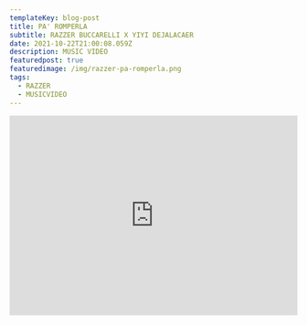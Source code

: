 ```yaml
---
templateKey: blog-post
title: PA' ROMPERLA
subtitle: RAZZER BUCCARELLI X YIYI DEJALACAER
date: 2021-10-22T21:00:08.059Z
description: MUSIC VIDEO
featuredpost: true
featuredimage: /img/razzer-pa-romperla.png
tags:
  - RAZZER
  - MUSICVIDEO
---
```

<iframe width="100%" height="350px" src="https://www.youtube.com/embed/f7hfECmZjQ4" title="YouTube video player" frameborder="0" allow="accelerometer; autoplay; clipboard-write; encrypted-media; gyroscope; picture-in-picture" allowfullscreen></iframe>